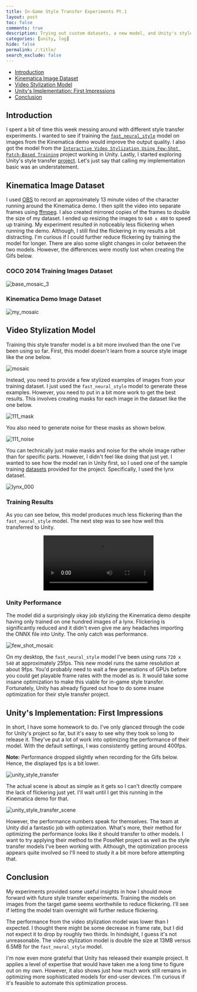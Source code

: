 ```yaml
---
title: In-Game Style Transfer Experiments Pt.1
layout: post
toc: false
comments: true
description: Trying out custom datasets, a new model, and Unity's style transfer project.
categories: [unity, log]
hide: false
permalink: /:title/
search_exclude: false
---
```


* [Introduction](#introduction)
* [Kinematica Image Dataset](#kinematica-image-dataset)
* [Video Stylization Model](#video-stylization-model)
* [Unity's Implementation: First Impressions](#unitys-implementation-first-impressions)
* [Conclusion](#conclusion)

## Introduction

I spent a bit of time this week messing around with different style transfer experiments. I wanted to see if training the [`fast_neural_style`](https://github.com/pytorch/examples/tree/master/fast_neural_style) model on images from the Kinematica demo would improve the output quality. I also got the model from the [`Interactive Video Stylization Using Few-Shot Patch-Based Training`](https://github.com/OndrejTexler/Few-Shot-Patch-Based-Training) project working in Unity. Lastly, I started exploring Unity's style transfer [project](https://github.com/UnityLabs/barracuda-style-transfer). Let's just say that calling my implementation basic was an understatement.

## Kinematica Image Dataset

I used [OBS](https://obsproject.com/) to record an approximately 13 minute video of the character running around the Kinematica demo. I then split the video into separate frames using [ffmpeg](https://ffmpeg.org/). I also created mirrored copies of the frames to double the size of my dataset. I ended up resizing the images to `640 x 480` to speed up training. My experiment resulted in noticeably less flickering when running the demo. Although, I still find the flickering in my results a bit distracting. I'm curious if I could further reduce flickering by training the model for longer. There are also some slight changes in color between the two models. However, the differences were mostly lost when creating the Gifs below.

### COCO 2014 Training Images Dataset

![base_mosaic_3](..\images\in-game-style-transfer-experiments\part-1\base_mosaic_3.gif)

### Kinematica Demo Image Dataset

![my_mosaic](..\images\in-game-style-transfer-experiments\part-1\my_mosaic.gif)

## Video Stylization Model

Training this style transfer model is a bit more involved than the one I've been using so far. First, this model doesn't learn from a source style image like the one below.

![mosaic](..\images\in-game-style-transfer-experiments\part-1\mosaic.jpg)

Instead, you need to provide a few stylized examples of images from your training dataset. I just used the `fast_neural_style` model to generate these examples. However, you need to put in a bit more work to get the best results. This involves creating masks for each image in the dataset like the one below.

![111_mask](..\images\in-game-style-transfer-experiments\part-1\111_mask.png)

You also need to generate noise for these masks as shown below.

![111_noise](..\images\in-game-style-transfer-experiments\part-1\111_noise.png)

You can technically just make masks and noise for the whole image rather than for specific parts. However, I didn't feel like doing that just yet. I wanted to see how the model ran in Unity first, so I used one of the sample training [datasets](https://drive.google.com/file/d/1EscSNFg4ILpB7dxr-zYw_UdOILLmDlRj/view) provided for the project. Specifically, I used the lynx dataset.

![lynx_000](..\images\in-game-style-transfer-experiments\part-1\lynx_000.jpg)

### Training Results

As you can see below, this model produces much less flickering than the `fast_neural_style` model. The next step was to see how well this transferred to Unity.

<center>
	<video style="width:auto;max-width:100%;height:auto;" controls loop>
		<source src="../videos/in-game-style-transfer-experiments\part-1\lynx_380p_cropped.mp4" type="video/mp4">
	</video>
</center>



### Unity Performance

The model did a surprisingly okay job stylizing the Kinematica demo despite having only trained on one hundred images of a lynx. Flickering is significantly reduced and it didn't even give me any headaches importing the ONNX file into Unity. The only catch was performance.

![few_shot_mosaic](..\images\in-game-style-transfer-experiments\part-1\few_shot_mosaic.gif)

On my desktop, the `fast_neural_style` model I've been using runs `720 x 540` at approximately 25fps. This new model runs the same resolution at about 9fps. You'd probably need to wait a few generations of GPUs before you could get playable frame rates with the model as is. It would take some insane optimization to make this viable for in-game style transfer. Fortunately, Unity has already figured out how to do some insane optimization for their style transfer project.

## Unity's Implementation: First Impressions

In short, I have some homework to do. I've only glanced through the code for Unity's project so far, but it's easy to see why they took so long to release it. They've put a lot of work into optimizing the performance of their model. With the default settings, I was consistently getting around 400fps. 

**Note:** Performance dropped slightly when recording for the Gifs below. Hence, the displayed fps is a bit lower.

![unity_style_transfer](..\images\in-game-style-transfer-experiments\part-1\unity_style_transfer.gif)

The actual scene is about as simple as it gets so I can't directly compare the lack of flickering just yet. I'll wait until I get this running in the Kinematica demo for that.

![unity_style_transfer_scene](..\images\in-game-style-transfer-experiments\part-1\unity_style_transfer_scene_2.jpg)

However, the performance numbers speak for themselves. The team at Unity did a fantastic job with optimization. What's more, their method for optimizing the performance looks like it should transfer to other models. I want to try applying their method to the PoseNet project as well as the style transfer models I've been working with. Although, the optimization process appears quite involved so I'll need to study it a bit more before attempting that.

## Conclusion

My experiments provided some useful insights in how I should move forward with future style transfer experiments. Training the models on images from the target game seems worthwhile to reduce flickering. I'll see if letting the model train overnight will further reduce flickering. 

The performance from the video stylization model was lower than I expected. I thought there might be some decrease in frame rate, but I did not expect it to drop by roughly two thirds. In hindsight, I guess it's not unreasonable. The video stylization model is double the size at 13MB versus 6.5MB for the `fast_neural_style` model.

I'm now even more grateful that Unity has released their example project. It applies a level of expertise that would have taken me a long time to figure out on my own. However, it also shows just how much work still remains in optimizing more sophisticated models for end-user devices. I'm curious if it's feasible to automate this optimization process.

